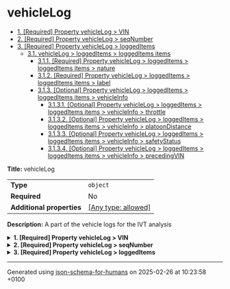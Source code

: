 # vehicleLog

- [1. [Required] Property vehicleLog > VIN](#VIN)
- [2. [Required] Property vehicleLog > seqNumber](#seqNumber)
- [3. [Required] Property vehicleLog > loggedItems](#loggedItems)
  - [3.1. vehicleLog > loggedItems > loggedItems items](#autogenerated_heading_2)
    - [3.1.1. [Required] Property vehicleLog > loggedItems > loggedItems items > nature](#loggedItems_items_nature)
    - [3.1.2. [Required] Property vehicleLog > loggedItems > loggedItems items > label](#loggedItems_items_label)
    - [3.1.3. [Optional] Property vehicleLog > loggedItems > loggedItems items > vehicleInfo](#loggedItems_items_vehicleInfo)
      - [3.1.3.1. [Optional] Property vehicleLog > loggedItems > loggedItems items > vehicleInfo > throttle](#loggedItems_items_vehicleInfo_throttle)
      - [3.1.3.2. [Optional] Property vehicleLog > loggedItems > loggedItems items > vehicleInfo > platoonDistance](#loggedItems_items_vehicleInfo_platoonDistance)
      - [3.1.3.3. [Optional] Property vehicleLog > loggedItems > loggedItems items > vehicleInfo > safetyStatus](#loggedItems_items_vehicleInfo_safetyStatus)
      - [3.1.3.4. [Optional] Property vehicleLog > loggedItems > loggedItems items > vehicleInfo > precedingVIN](#loggedItems_items_vehicleInfo_precedingVIN)

**Title:** vehicleLog

|                           |                                                                           |
| ------------------------- | ------------------------------------------------------------------------- |
| **Type**                  | `object`                                                                  |
| **Required**              | No                                                                        |
| **Additional properties** | [[Any type: allowed]](# "Additional Properties of any type are allowed.") |

**Description:** A part of the vehicle logs for the IVT analysis

<details>
<summary>
<strong> <a name="VIN"></a>1. [Required] Property vehicleLog > VIN</strong>  

</summary>
<blockquote>

|              |          |
| ------------ | -------- |
| **Type**     | `string` |
| **Required** | Yes      |

**Description:** Vehicle identification number of the vehicle sending the log

</blockquote>
</details>

<details>
<summary>
<strong> <a name="seqNumber"></a>2. [Required] Property vehicleLog > seqNumber</strong>  

</summary>
<blockquote>

|              |           |
| ------------ | --------- |
| **Type**     | `integer` |
| **Required** | Yes       |

**Description:** The number identifing the log fragment

</blockquote>
</details>

<details>
<summary>
<strong> <a name="loggedItems"></a>3. [Required] Property vehicleLog > loggedItems</strong>  

</summary>
<blockquote>

|              |                   |
| ------------ | ----------------- |
| **Type**     | `array of object` |
| **Required** | Yes               |

**Description:** Array of logged items

|                      | Array restrictions |
| -------------------- | ------------------ |
| **Min items**        | N/A                |
| **Max items**        | N/A                |
| **Items unicity**    | False              |
| **Additional items** | False              |
| **Tuple validation** | See below          |

| Each item of this array must be         | Description       |
| --------------------------------------- | ----------------- |
| [loggedItems items](#loggedItems_items) | Basic logged item |

### <a name="autogenerated_heading_2"></a>3.1. vehicleLog > loggedItems > loggedItems items

|                           |                                                                           |
| ------------------------- | ------------------------------------------------------------------------- |
| **Type**                  | `object`                                                                  |
| **Required**              | No                                                                        |
| **Additional properties** | [[Any type: allowed]](# "Additional Properties of any type are allowed.") |

**Description:** Basic logged item

<details>
<summary>
<strong> <a name="loggedItems_items_nature"></a>3.1.1. [Required] Property vehicleLog > loggedItems > loggedItems items > nature</strong>  

</summary>
<blockquote>

|              |                    |
| ------------ | ------------------ |
| **Type**     | `enum (of string)` |
| **Required** | Yes                |

**Description:** Nature of the communication action

Must be one of:
* "emission"
* "reception"

</blockquote>
</details>

<details>
<summary>
<strong> <a name="loggedItems_items_label"></a>3.1.2. [Required] Property vehicleLog > loggedItems > loggedItems items > label</strong>  

</summary>
<blockquote>

|              |          |
| ------------ | -------- |
| **Type**     | `string` |
| **Required** | Yes      |

**Description:** Message of the communication action

</blockquote>
</details>

<details>
<summary>
<strong> <a name="loggedItems_items_vehicleInfo"></a>3.1.3. [Optional] Property vehicleLog > loggedItems > loggedItems items > vehicleInfo</strong>  

</summary>
<blockquote>

|                           |                                                                           |
| ------------------------- | ------------------------------------------------------------------------- |
| **Type**                  | `object`                                                                  |
| **Required**              | No                                                                        |
| **Additional properties** | [[Any type: allowed]](# "Additional Properties of any type are allowed.") |

**Description:** Information of the vehicle when the communication action was logged

<details>
<summary>
<strong> <a name="loggedItems_items_vehicleInfo_throttle"></a>3.1.3.1. [Optional] Property vehicleLog > loggedItems > loggedItems items > vehicleInfo > throttle</strong>  

</summary>
<blockquote>

|              |          |
| ------------ | -------- |
| **Type**     | `number` |
| **Required** | No       |

**Description:** Throttle value

</blockquote>
</details>

<details>
<summary>
<strong> <a name="loggedItems_items_vehicleInfo_platoonDistance"></a>3.1.3.2. [Optional] Property vehicleLog > loggedItems > loggedItems items > vehicleInfo > platoonDistance</strong>  

</summary>
<blockquote>

|              |          |
| ------------ | -------- |
| **Type**     | `number` |
| **Required** | No       |

**Description:** Longitudinal distance to the preceeding vehicle

</blockquote>
</details>

<details>
<summary>
<strong> <a name="loggedItems_items_vehicleInfo_safetyStatus"></a>3.1.3.3. [Optional] Property vehicleLog > loggedItems > loggedItems items > vehicleInfo > safetyStatus</strong>  

</summary>
<blockquote>

|              |           |
| ------------ | --------- |
| **Type**     | `integer` |
| **Required** | No        |

**Description:** Safety Status of the vehicle

</blockquote>
</details>

<details>
<summary>
<strong> <a name="loggedItems_items_vehicleInfo_precedingVIN"></a>3.1.3.4. [Optional] Property vehicleLog > loggedItems > loggedItems items > vehicleInfo > precedingVIN</strong>  

</summary>
<blockquote>

|              |          |
| ------------ | -------- |
| **Type**     | `string` |
| **Required** | No       |

**Description:** Vehicle identification number of the preceeding vehicle within the platoon

</blockquote>
</details>

</blockquote>
</details>

</blockquote>
</details>

----------------------------------------------------------------------------------------------------------------------------
Generated using [json-schema-for-humans](https://github.com/coveooss/json-schema-for-humans) on 2025-02-26 at 10:23:58 +0100